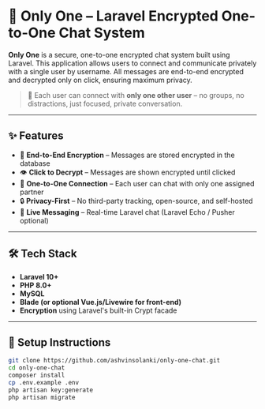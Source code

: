 # 🔐 Only One – Laravel Encrypted One-to-One Chat System

**Only One** is a secure, one-to-one encrypted chat system built using Laravel. This application allows users to connect and communicate privately with a single user by username. All messages are end-to-end encrypted and decrypted only on click, ensuring maximum privacy.

> 📌 Each user can connect with **only one other user** – no groups, no distractions, just focused, private conversation.

---

## ✨ Features

- 🔐 **End-to-End Encryption** – Messages are stored encrypted in the database
- 👁️ **Click to Decrypt** – Messages are shown encrypted until clicked
- 🧍 **One-to-One Connection** – Each user can chat with only one assigned partner
- 🔒 **Privacy-First** – No third-party tracking, open-source, and self-hosted
- 📩 **Live Messaging** – Real-time Laravel chat (Laravel Echo / Pusher optional)

---

## 🛠️ Tech Stack

- **Laravel 10+**
- **PHP 8.0+**
- **MySQL**
- **Blade (or optional Vue.js/Livewire for front-end)**
- **Encryption** using Laravel's built-in Crypt facade

---

## 🚀 Setup Instructions

```bash
git clone https://github.com/ashvinsolanki/only-one-chat.git
cd only-one-chat
composer install
cp .env.example .env
php artisan key:generate
php artisan migrate
